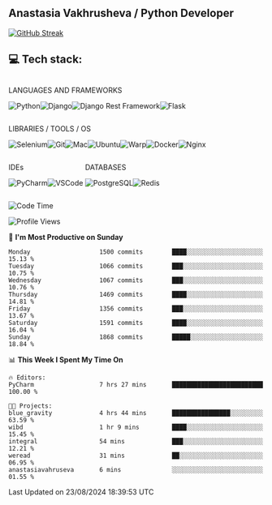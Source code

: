 ## Anastasia Vakhrusheva / Python Developer

<a href="https://git.io/streak-stats"><img src="https://streak-stats.demolab.com?user=KetKode&theme=transparent&mode=weekly" alt="GitHub Streak" /></a>

## **💻 Tech stack:**

<div style="display: inline-block;">

LANGUAGES AND FRAMEWORKS

<img alt="Python" src="https://img.shields.io/badge/Python-FFD43B?style=for-the-badge&logo=python&logoColor=blue" /><img alt="Django" src="https://img.shields.io/badge/Django-092E20?style=for-the-badge&logo=django&logoColor=green" /><img alt="Django Rest Framework" src="https://img.shields.io/badge/django%20rest-ff1709?style=for-the-badge&logo=django&logoColor=white" /><img alt="Flask" src="https://img.shields.io/badge/Flask-000000?style=for-the-badge&logo=flask&logoColor=white" />

</div>

<div style="display: inline-block;">
  
LIBRARIES / TOOLS / OS

<img alt="Selenium" src="https://img.shields.io/badge/Selenium-43B02A?style=for-the-badge&logo=Selenium&logoColor=white" /><img alt="Git" src="https://img.shields.io/badge/GIT-E44C30?style=for-the-badge&logo=git&logoColor=white" /><img alt="Mac" src="https://img.shields.io/badge/mac%20os-000000?style=for-the-badge&logo=apple&logoColor=white" /><img alt="Ubuntu" src="https://img.shields.io/badge/Ubuntu-E95420?style=for-the-badge&logo=ubuntu&logoColor=white" /><img alt="Warp" src="https://img.shields.io/badge/warp-01A4FF?style=for-the-badge&logo=warp&logoColor=white" /><img alt="Docker" src="https://img.shields.io/badge/Docker-2CA5E0?style=for-the-badge&logo=docker&logoColor=white" /><img alt="Nginx" src="https://img.shields.io/badge/Nginx-009639?style=for-the-badge&logo=nginx&logoColor=white" />

</div>

<div style="display: inline-block;">

IDEs

<img alt="PyCharm" src="https://img.shields.io/badge/PyCharm-000000.svg?&style=for-the-badge&logo=PyCharm&logoColor=white" /><img alt="VSCode" src="https://img.shields.io/badge/VSCode-0078D4?style=for-the-badge&logo=visual%20studio%20code&logoColor=white" />

</div>

<div style="display: inline-block;">
  
DATABASES

<img alt="PostgreSQL" src="https://img.shields.io/badge/PostgreSQL-316192?style=for-the-badge&logo=postgresql&logoColor=white" /><img alt="Redis" src="https://img.shields.io/badge/redis-%23DD0031.svg?&style=for-the-badge&logo=redis&logoColor=white" />

</div>
                    
<br/>

<!--START_SECTION:waka-->
![Code Time](http://img.shields.io/badge/Code%20Time-67%20hrs%2035%20mins-blue)

![Profile Views](http://img.shields.io/badge/Profile%20Views-0-blue)

📅 **I'm Most Productive on Sunday** 

```text
Monday                   1500 commits        ████░░░░░░░░░░░░░░░░░░░░░   15.13 % 
Tuesday                  1066 commits        ███░░░░░░░░░░░░░░░░░░░░░░   10.75 % 
Wednesday                1067 commits        ███░░░░░░░░░░░░░░░░░░░░░░   10.76 % 
Thursday                 1469 commits        ████░░░░░░░░░░░░░░░░░░░░░   14.81 % 
Friday                   1356 commits        ███░░░░░░░░░░░░░░░░░░░░░░   13.67 % 
Saturday                 1591 commits        ████░░░░░░░░░░░░░░░░░░░░░   16.04 % 
Sunday                   1868 commits        █████░░░░░░░░░░░░░░░░░░░░   18.84 % 
```


📊 **This Week I Spent My Time On** 

```text
🔥 Editors: 
PyCharm                  7 hrs 27 mins       █████████████████████████   100.00 % 

🐱‍💻 Projects: 
blue_gravity             4 hrs 44 mins       ████████████████░░░░░░░░░   63.59 % 
wibd                     1 hr 9 mins         ████░░░░░░░░░░░░░░░░░░░░░   15.45 % 
integral                 54 mins             ███░░░░░░░░░░░░░░░░░░░░░░   12.21 % 
weread                   31 mins             ██░░░░░░░░░░░░░░░░░░░░░░░   06.95 % 
anastasiavahruseva       6 mins              ░░░░░░░░░░░░░░░░░░░░░░░░░   01.55 % 
```


 Last Updated on 23/08/2024 18:39:53 UTC
<!--END_SECTION:waka-->

</div>
